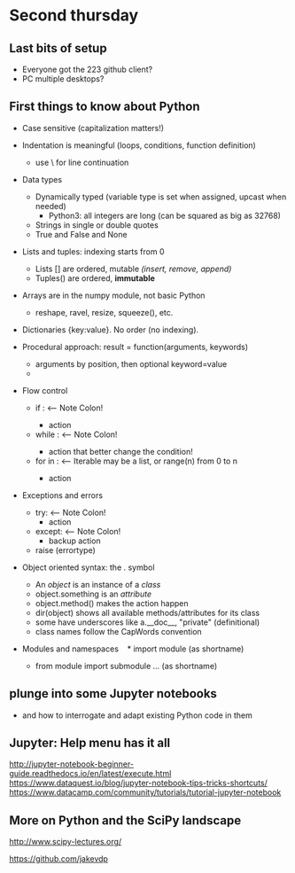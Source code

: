 # Second thursday

## Last bits of setup

  - Everyone got the 223 github client? 
  - PC multiple desktops? 

## First things to know about Python
  * Case sensitive (capitalization matters!)
  * Indentation is meaningful (loops, conditions, function definition)
    * use \ for line continuation
  
  * Data types 
    * Dynamically typed (variable type is set when assigned, upcast when needed)
      * Python3: all integers are long (can be squared as big as 32768)
    * Strings in single or double quotes
    * True and False and None
  
  * Lists and tuples: indexing starts from 0 
    * Lists [] are ordered, mutable _(insert, remove, append)_
    * Tuples() are ordered, **immutable** 
    
  * Arrays are in the numpy module, not basic Python 
    * reshape, ravel, resize, squeeze(), etc. 
    
  * Dictionaries {key:value}. No order (no indexing).
  
  * Procedural approach: result = function(arguments, keywords)
    * arguments by position, then optional keyword=value 
    * 
    
  * Flow control
    * if <condition>:    <-- Note Colon!
        - action
    * while <condition>:   <-- Note Colon!
        - action that better change the condition!
    * for <item> in <iterable>:  <-- Iterable may be a list, or range(n) from 0 to n 
       - action  
  * Exceptions and errors 
    * try:    <-- Note Colon!
        - action
    * except:   <-- Note Colon!
      - backup action
    * raise (errortype) 

  * Object oriented syntax: the . symbol
    * An _object_ is an instance of a _class_
    * object.something is an _attribute_
    * object.method() makes the action happen 
    * dir(object) shows all available methods/attributes for its class
    * some have underscores like a.\_\_doc\_\_, "private" (definitional)
    * class names follow the CapWords convention
    
  * Modules and namespaces
    * import module (as shortname)
    * from module import submodule ... (as shortname)
  
## plunge into some Jupyter notebooks 
  - and how to interrogate and adapt existing Python code in them

## Jupyter: Help menu has it all

http://jupyter-notebook-beginner-guide.readthedocs.io/en/latest/execute.html
https://www.dataquest.io/blog/jupyter-notebook-tips-tricks-shortcuts/
https://www.datacamp.com/community/tutorials/tutorial-jupyter-notebook

## More on Python and the SciPy landscape

http://www.scipy-lectures.org/

https://github.com/jakevdp



